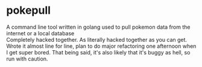 # pokepull
A command line tool written in golang used to pull pokemon data from the internet or a local database  
Completely hacked together. As literally hacked together as you can get. Wrote it almost line for line, plan to do major refactoring one afternoon when I get super bored. That being said, it's also likely that it's buggy as hell, so run with caution.
